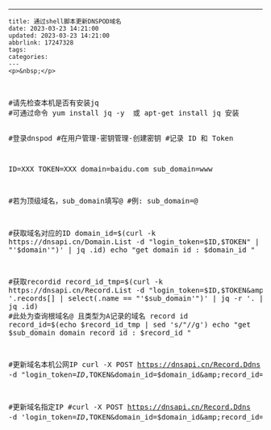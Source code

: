 ---
    title: 通过shell脚本更新DNSPOD域名
    date: 2023-03-23 14:21:00
    updated: 2023-03-23 14:21:00
    abbrlink: 17247328
    tags:
    categories:
    ---
    <p>&nbsp;</p>
<p>&nbsp;</p>
<div class="cnblogs_Highlighter">
<pre class="brush:bash;gutter:true;">#请先检查本机是否有安装jq
#可通过命令 yum install jq -y  或 apt-get install jq 安装


#登录dnspod
#在用户管理-密钥管理-创建密钥
#记录 ID 和 Token

ID=XXX
TOKEN=XXX
domain=baidu.com
sub_domain=www

#若为顶级域名，sub_domain填写@ 
#例: sub_domain=@

#获取域名对应的ID
domain_id=$(curl -k https://dnsapi.cn/Domain.List -d "login_token=$ID,$TOKEN" | jq -r '.domains[] | select(.punycode == "'$domain'")'  | jq .id)
echo "get domain id : $domain_id "

#获取recordid
record_id_tmp=$(curl -k https://dnsapi.cn/Record.List -d "login_token=$ID,$TOKEN&amp;domain_id=$domain_id"  | jq -r '.records[] | select(.name == "'$sub_domain'")' | jq -r '. | select(.type == "A")' | jq .id)
#此处为查询根域名@ 且类型为A记录的域名 record id
record_id=$(echo $record_id_tmp | sed 's/\"//g')
echo "get $sub_domain domain record id : $record_id "


#更新域名本机公网IP
curl -X POST https://dnsapi.cn/Record.Ddns -d "login_token=$ID,$TOKEN&amp;domain_id=$domain_id&amp;record_id=$record_id&amp;record_line=默认&amp;sub_domain=$sub_domain"


#更新域名指定IP
#curl -X POST https://dnsapi.cn/Record.Ddns -d 'login_token=$ID,$TOKEN&amp;domain_id=$domain_id&amp;record_id=$record_id&amp;record_line=默认&amp;sub_domain=$sub_domain&amp;value=$ip
</pre>
</div>
<p>　　</p>
    